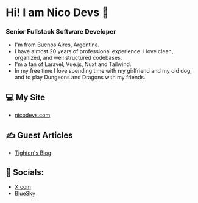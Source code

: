 # Hi! I am Nico Devs 👋

### Senior Fullstack Software Developer

- I'm from Buenos Aires, Argentina.
- I have almost 20 years of professional experience. I love clean, organized, and well structured codebases.
- I'm a fan of Laravel, Vue.js, Nuxt and Tailwind.
- In my free time I love spending time with my girlfriend and my old dog, and to play Dungeons and Dragons with my friends.

## 💻 My Site

- [nicodevs.com](https://nicodevs.com)

## ✍️ Guest Articles

- [Tighten's Blog](https://tighten.com/authors/nico-devs/)

## 🤝 Socials:

- [X.com](https://twitter.com/nicodevs)
- [BlueSky](https://bsky.app/profile/nicodevs.bsky.social)





